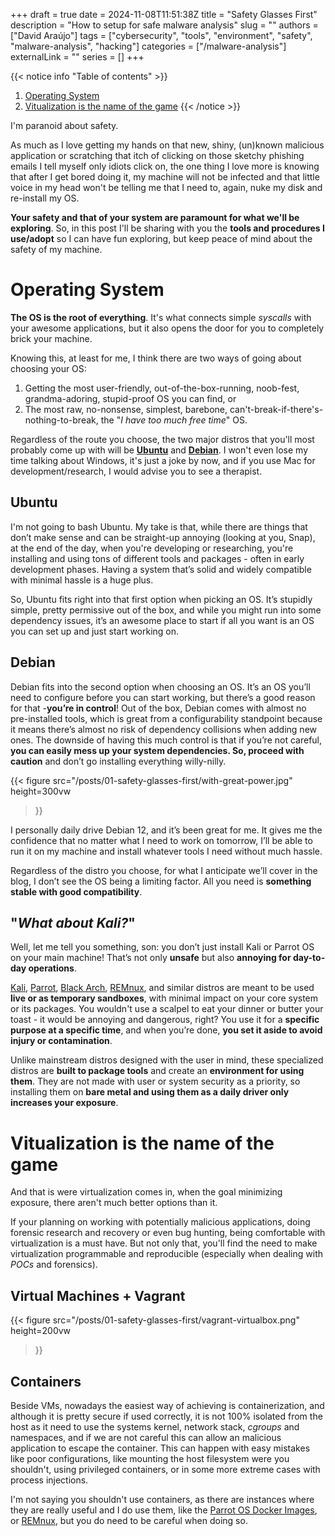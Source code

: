 +++ 
draft = true
date = 2024-11-08T11:51:38Z
title = "Safety Glasses First"
description = "How to setup for safe malware analysis"
slug = ""
authors = ["David Araújo"]
tags = ["cybersecurity", "tools", "environment", "safety", "malware-analysis", "hacking"]
categories = ["/malware-analysis"]
externalLink = ""
series = []
+++

{{< notice info "Table of contents" >}}
1. [Operating System](#operating-system)
2. [Vitualization is the name of the game](#vitualization-is-the-name-of-the-game)
{{< /notice >}}


I'm paranoid about safety.

As much as I love getting my hands on that new, shiny, (un)known malicious application or scratching that itch of clicking on those sketchy phishing emails I tell myself only idiots click on, the one thing I love more is knowing that after I get bored doing it, my machine will not be infected and that little voice in my head won't be telling me that I need to, again, nuke my disk and re-install my OS.

**Your safety and that of your system are paramount for what we'll be exploring**. So, in this post I'll be sharing with you the **tools and procedures I use/adopt** so I can have fun exploring, but keep peace of mind about the safety of my machine.

# Operating System

<!-- TODO: add link to these distros-->

**The OS is the root of everything**. It's what connects simple _syscalls_ with your awesome applications, but it also opens the door for you to completely brick your machine.

Knowing this, at least for me, I think there are two ways of going about choosing your OS:

1. Getting the most user-friendly, out-of-the-box-running, noob-fest, grandma-adoring, stupid-proof OS you can find, or
2. The most raw, no-nonsense, simplest, barebone, can't-break-if-there's-nothing-to-break, the "_I have too much free time_" OS.

Regardless of the route you choose, the two major distros that you'll most probably come up with will be **[Ubuntu](https://ubuntu.com/)** and **[Debian](https://www.debian.org/)**. I won't even lose my time talking about Windows, it's just a joke by now, and if you use Mac for development/research, I would advise you to see a therapist.

## Ubuntu

I'm not going to bash Ubuntu. My take is that, while there are things that don’t make sense and can be straight-up annoying (looking at you, Snap), at the end of the day, when you're developing or researching, you're installing and using tons of different tools and packages - often in early development phases. Having a system that’s solid and widely compatible with minimal hassle is a huge plus.

So, Ubuntu fits right into that first option when picking an OS. It’s stupidly simple, pretty permissive out of the box, and while you might run into some dependency issues, it’s an awesome place to start if all you want is an OS you can set up and just start working on.

## Debian

Debian fits into the second option when choosing an OS. It’s an OS you’ll need to configure before you can start working, but there’s a good reason for that -**you’re in control**! Out of the box, Debian comes with almost no pre-installed tools, which is great from a configurability standpoint because it means there’s almost no risk of dependency collisions when adding new ones. The downside of having this much control is that if you’re not careful, **you can easily mess up your system dependencies. So, proceed with caution** and don’t go installing everything willy-nilly.

{{< figure 
    src="/posts/01-safety-glasses-first/with-great-power.jpg"
    height=300vw
>}}

I personally daily drive Debian 12, and it’s been great for me. It gives me the confidence that no matter what I need to work on tomorrow, I’ll be able to run it on my machine and install whatever tools I need without much hassle.

Regardless of the distro you choose, for what I anticipate we’ll cover in the blog, I don’t see the OS being a limiting factor. All you need is **something stable with good compatibility**.

## "_What about Kali?_"

Well, let me tell you something, son: you don’t just install Kali or Parrot OS on your main machine! That’s not only **unsafe** but also **annoying for day-to-day operations**.

[Kali](https://www.kali.org/), [Parrot](https://parrotsec.org/), [Black Arch](https://www.blackarch.org/), [REMnux](https://remnux.org/), and similar distros are meant to be used **live or as temporary sandboxes**, with minimal impact on your core system or its packages. You wouldn't use a scalpel to eat your dinner or butter your toast - it would be annoying and dangerous, right? You use it for a **specific purpose at a specific time**, and when you’re done, **you set it aside to avoid injury or contamination**.

Unlike mainstream distros designed with the user in mind, these specialized distros are **built to package tools** and create an **environment for using them**. They are not made with user or system security as a priority, so installing them on **bare metal and using them as a daily driver only increases your exposure**.

# Vitualization is the name of the game

And that is were virtualization comes in, when the goal minimizing exposure, there aren't much better options than it.

If your planning on working with potentially malicious applications, doing forensic research and recovery or even bug hunting, being comfortable with virtualization is a must have. But not only that, you'll find the need to make virtualization programmable and reproducible (especially when dealing with _POCs_ and forensics).

## Virtual Machines + Vagrant

{{< figure 
    src="/posts/01-safety-glasses-first/vagrant-virtualbox.png"
    height=200vw
>}}

<!-- TODO -->

## Containers

Beside VMs, nowadays the easiest way of achieving is containerization, and although it is pretty secure if used correctly, it is not 100% isolated from the host as it need to use the systems kernel, network stack, _cgroups_ and namespaces, and if we are not careful this can allow an malicious application to escape the container. This can happen with easy mistakes like poor configurations, like mounting the host filesystem were you shouldn't, using privileged containers, or in some more extreme cases with process injections.

I'm not saying you shouldn't use containers, as there are instances where they are really useful and I do use them, like the [Parrot OS Docker Images](https://parrotsec.org/docs/cloud/parrot-on-docker/), or [REMnux](https://docs.remnux.org/install-distro/remnux-as-a-container), but you do need to be careful when doing so.
